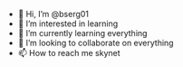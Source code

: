- 👋 Hi, I’m @bserg01
- 👀 I’m interested in learning
- 🌱 I’m currently learning everything
- 💞️ I’m looking to collaborate on everything
- 📫 How to reach me skynet

<!---
bserg01/bserg01 is a ✨ special ✨ repository because its `README.md` (this file) appears on your GitHub profile.
You can click the Preview link to take a look at your changes.
--->
